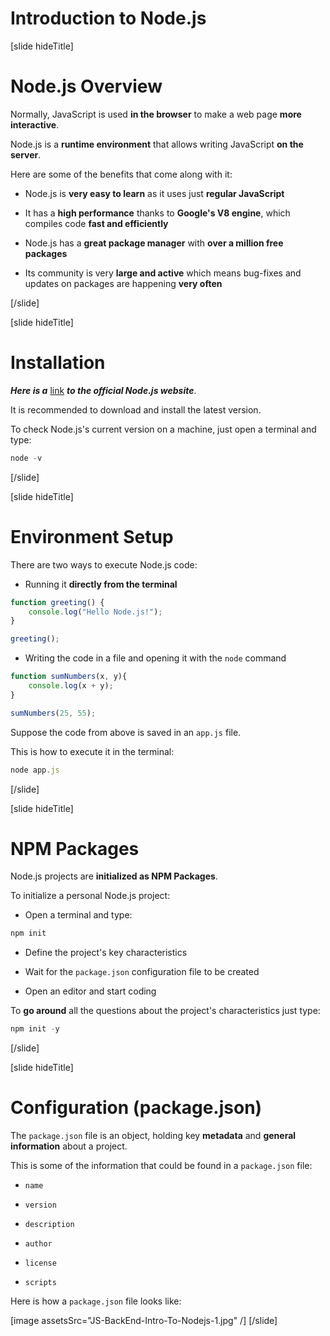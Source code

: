 # Introduction to Node.js

[slide hideTitle]

# Node.js Overview

Normally, JavaScript is used **in the browser** to make a web page **more interactive**.

Node.js is a **runtime environment** that allows writing JavaScript **on the server**.

Here are some of the benefits that come along with it:

- Node.js is **very easy to learn** as it uses just **regular JavaScript**

- It has a **high performance** thanks to **Google's V8 engine**, which compiles code **fast and efficiently**

- Node.js has a **great package manager** with **over a million free packages**

- Its community is very **large and active** which means bug-fixes and updates on packages are happening **very often**

[/slide]

[slide hideTitle]

# Installation

_**Here is a**_ [link](https://nodejs.org/en/) _**to the official Node.js website**_.

It is recommended to download and install the latest version.

To check Node.js's current version on a machine, just open a terminal and type:

```js
node -v
```

[/slide]

[slide hideTitle]

# Environment Setup

There are two ways to execute Node.js code:

- Running it **directly from the terminal**

```js live
function greeting() {
    console.log("Hello Node.js!");
}

greeting(); 
```

- Writing the code in a file and opening it with the `node` command

```js live
function sumNumbers(x, y){
    console.log(x + y);
}

sumNumbers(25, 55);    
```

Suppose the code from above is saved in an `app.js` file.

This is how to execute it in the terminal:

```js
node app.js
```

[/slide]

[slide hideTitle]

# NPM Packages

Node.js projects are **initialized as NPM Packages**.

To initialize a personal Node.js project:

- Open a terminal and type:

```js
npm init
```

- Define the project's key characteristics

- Wait for the `package.json` configuration file to be created

- Open an editor and start coding

To **go around** all the questions about the project's characteristics just type: 

```js
npm init -y
```

[/slide]

[slide hideTitle]

# Configuration (package.json)

The `package.json` file is an object, holding key **metadata** and **general information** about a project.

This is some of the information that could be found in a `package.json` file:

- `name`

- `version` 

- `description`

- `author`

- `license`

- `scripts`

Here is how a `package.json` file looks like:

[image assetsSrc="JS-BackEnd-Intro-To-Nodejs-1.jpg" /]
[/slide]
